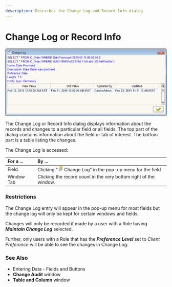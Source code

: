 ```yaml
---
description: Describes the Change Log and Record Info dialog
---
```


# Change Log or Record Info

![The Java Client Change Log](../../../.gitbook/assets/swing_changelog.PNG)

The Change Log or Record Info dialog displays information about the records and changes to a particular field or all fields. The top part of the dialog contains information about the field or tab of interest.  The bottom part is a table listing the changes.

The Change Log is accessed:

| For a ... | By ... |
| :--- | :--- |
| Field | Clicking "![](../../../.gitbook/assets/changelog16.png) Change Log" in the pop-up menu for the field |
| Window Tab | Clicking the record count in the very bottom right of the window. |

### Restrictions

The Change Log entry will appear in the pop-up menu for most fields but the change log will only be kept for certain windows and fields.

Changes will only be recorded if made by a user with a Role having _**Maintain Change Log**_ selected.  

Further, only users with a Role that has the _**Preference Level**_ set to _Client Preference_ will be able to see the changes in Change Log.

### See Also

* Entering Data - Fields and Buttons
* **Change Audit** window
* **Table and Column** window

